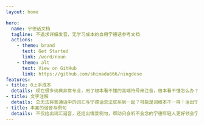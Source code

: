```yaml
---
layout: home

hero:
  name: 宁德话文档
  tagline: 不追求详细发音，无学习成本的自用宁德话参考文档
  actions:
    - theme: brand
      text: Get Started
      link: /word/noun
    - theme: alt
      text: View on GitHub
      link: https://github.com/shimada666/ningdese
features:
- title: 0上手成本
  details: 现在很多词典非常专业，用了根本看不懂的高端符号来注音，根本看不懂怎么办？本文档用简单拼音来注音词汇，小白看了也能读。
- title: 文字注解
  details: 总无法将普通话中的词汇与宁德话念法联系到一起？可能是词根本不一样！注出宁德方言对应的汉语词汇，帮助你更好理解。
- title: 丰富的谐音与例句
  details: 不仅给出词汇谐音，还给出情景例句，帮助只会听不会念的宁德年轻人更好领会宁德话。
---
```

